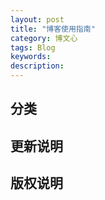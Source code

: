 ```yaml
---
layout: post
title: "博客使用指南"
category: 博文心
tags: Blog
keywords: 
description: 
---
```



## 分类


## 更新说明


## 版权说明



